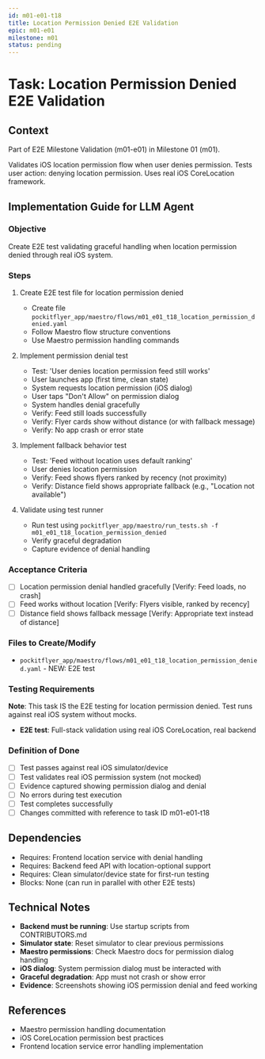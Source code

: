```yaml
---
id: m01-e01-t18
title: Location Permission Denied E2E Validation
epic: m01-e01
milestone: m01
status: pending
---
```


# Task: Location Permission Denied E2E Validation

## Context
Part of E2E Milestone Validation (m01-e01) in Milestone 01 (m01).

Validates iOS location permission flow when user denies permission. Tests user action: denying location permission. Uses real iOS CoreLocation framework.

## Implementation Guide for LLM Agent

### Objective
Create E2E test validating graceful handling when location permission denied through real iOS system.

### Steps

1. Create E2E test file for location permission denied
   - Create file `pockitflyer_app/maestro/flows/m01_e01_t18_location_permission_denied.yaml`
   - Follow Maestro flow structure conventions
   - Use Maestro permission handling commands

2. Implement permission denial test
   - Test: 'User denies location permission feed still works'
   - User launches app (first time, clean state)
   - System requests location permission (iOS dialog)
   - User taps "Don't Allow" on permission dialog
   - System handles denial gracefully
   - Verify: Feed still loads successfully
   - Verify: Flyer cards show without distance (or with fallback message)
   - Verify: No app crash or error state

3. Implement fallback behavior test
   - Test: 'Feed without location uses default ranking'
   - User denies location permission
   - Verify: Feed shows flyers ranked by recency (not proximity)
   - Verify: Distance field shows appropriate fallback (e.g., "Location not available")

4. Validate using test runner
   - Run test using `pockitflyer_app/maestro/run_tests.sh -f m01_e01_t18_location_permission_denied`
   - Verify graceful degradation
   - Capture evidence of denial handling

### Acceptance Criteria
- [ ] Location permission denial handled gracefully [Verify: Feed loads, no crash]
- [ ] Feed works without location [Verify: Flyers visible, ranked by recency]
- [ ] Distance field shows fallback message [Verify: Appropriate text instead of distance]

### Files to Create/Modify
- `pockitflyer_app/maestro/flows/m01_e01_t18_location_permission_denied.yaml` - NEW: E2E test

### Testing Requirements
**Note**: This task IS the E2E testing for location permission denied. Test runs against real iOS system without mocks.

- **E2E test**: Full-stack validation using real iOS CoreLocation, real backend

### Definition of Done
- [ ] Test passes against real iOS simulator/device
- [ ] Test validates real iOS permission system (not mocked)
- [ ] Evidence captured showing permission dialog and denial
- [ ] No errors during test execution
- [ ] Test completes successfully
- [ ] Changes committed with reference to task ID m01-e01-t18

## Dependencies
- Requires: Frontend location service with denial handling
- Requires: Backend feed API with location-optional support
- Requires: Clean simulator/device state for first-run testing
- Blocks: None (can run in parallel with other E2E tests)

## Technical Notes
- **Backend must be running**: Use startup scripts from CONTRIBUTORS.md
- **Simulator state**: Reset simulator to clear previous permissions
- **Maestro permissions**: Check Maestro docs for permission dialog handling
- **iOS dialog**: System permission dialog must be interacted with
- **Graceful degradation**: App must not crash or show error
- **Evidence**: Screenshots showing iOS permission denial and feed working

## References
- Maestro permission handling documentation
- iOS CoreLocation permission best practices
- Frontend location service error handling implementation
